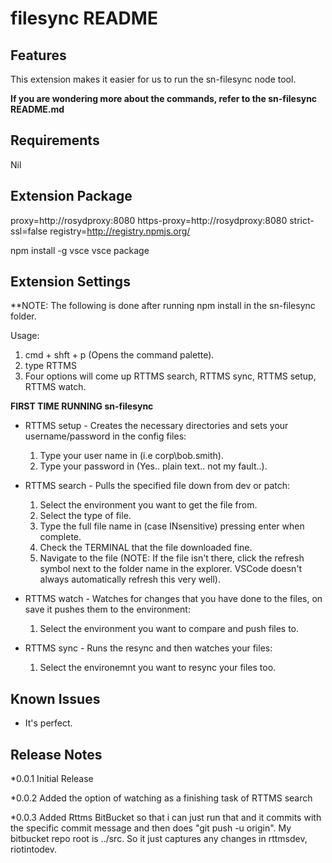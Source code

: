 # filesync README

## Features

This extension makes it easier for us to run the sn-filesync node tool.

**If you are wondering more about the commands, refer to the sn-filesync README.md**

## Requirements

Nil

## Extension Package

proxy=http://rosydproxy:8080
https-proxy=http://rosydproxy:8080
strict-ssl=false
registry=http://registry.npmjs.org/

npm install -g vsce
vsce package


## Extension Settings

**NOTE: The following is done after running npm install in the sn-filesync folder.

Usage:
1. cmd + shft + p (Opens the command palette).
2. type RTTMS
3. Four options will come up RTTMS search, RTTMS sync, RTTMS setup, RTTMS watch.

**FIRST TIME RUNNING sn-filesync**
* RTTMS setup - Creates the necessary directories and sets your username/password in the config files:
    1. Type your user name in (i.e corp\bob.smith).
    2. Type your password in (Yes.. plain text.. not my fault..).

* RTTMS search - Pulls the specified file down from dev or patch:
    1. Select the environment you want to get the file from.
    2. Select the type of file.
    3. Type the full file name in (case INsensitive) pressing enter when complete.
    4. Check the TERMINAL that the file downloaded fine.
    5. Navigate to the file (NOTE: If the file isn't there, click the refresh symbol next to the folder name in the explorer. VSCode doesn't always automatically refresh this very well).

* RTTMS watch - Watches for changes that you have done to the files, on save it pushes them to the environment:
    1. Select the environment you want to compare and push files to.

* RTTMS sync - Runs the resync and then watches your files:
    1. Select the environemnt you want to resync your files too.

## Known Issues

* It's perfect.

## Release Notes
*0.0.1
Initial Release

*0.0.2
Added the option of watching as a finishing task of RTTMS search

*0.0.3
Added Rttms BitBucket so that i can just run that and it commits with the specific commit message and then does "git push -u origin". My bitbucket repo root is ../src. So it just captures any changes in rttmsdev, riotintodev. 
